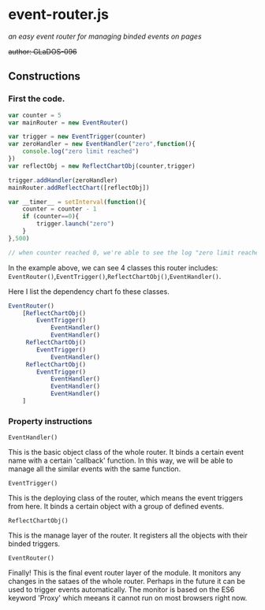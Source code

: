 # event-router.js

*an easy event router for managing binded events on pages*

~~author: GLaDOS-096~~

## Constructions

### First the code.

```javascript
var counter = 5
var mainRouter = new EventRouter()

var trigger = new EventTrigger(counter)
var zeroHandler = new EventHandler("zero",function(){
    console.log("zero limit reached")
})
var reflectObj = new ReflectChartObj(counter,trigger)

trigger.addHandler(zeroHandler)
mainRouter.addReflectChart([reflectObj])

var __timer__ = setInterval(function(){
    counter = counter - 1
    if (counter==0){
        trigger.launch("zero")
    }
},500)

// when counter reached 0, we're able to see the log "zero limit reached"
```

In the example above, we can see 4 classes this router includes: 
`EventRouter()`,`EventTrigger()`,`ReflectChartObj()`,`EventHandler()`. 

Here I list the dependency chart fo these classes.
```javascript
EventRouter()
    [ReflectChartObj()
        EventTrigger()
            EventHandler()
            EventHandler()
     ReflectChartObj()
        EventTrigger()
            EventHandler()
     ReflectChartObj()
        EventTrigger()
            EventHandler()
            EventHandler()
            EventHandler()
    ]
```

### Property instructions

`EventHandler()`

This is the basic object class of the whole router. It binds a certain event name with a certain 'callback' function. In this way, we will be able to manage all the similar events with the same function.

`EventTrigger()`

This is the deploying class of the router, which means the event triggers from here. It binds a certain object with a group of defined events.

`ReflectChartObj()`

This is the manage layer of the router. It registers all the objects with their binded triggers.

`EventRouter()`

Finally! This is the final event router layer of the module. It monitors any changes in the sataes of the whole router. Perhaps in the future it can be used to trigger events automatically. The monitor is based on the ES6 keyword 'Proxy' which meeans it cannot run on most browsers right now.